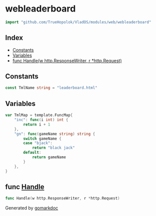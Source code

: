 <!-- Code generated by gomarkdoc. DO NOT EDIT -->

# webleaderboard

```go
import "github.com/TrueHopolok/VladOS/modules/web/webleaderboard"
```

## Index

- [Constants](<#constants>)
- [Variables](<#variables>)
- [func Handle\(w http.ResponseWriter, r \*http.Request\)](<#Handle>)


## Constants

<a name="TmlName"></a>

```go
const TmlName string = "leaderboard.html"
```

## Variables

<a name="TmlMap"></a>

```go
var TmlMap = template.FuncMap{
    "inc": func(i int) int {
        return i + 1
    },
    "gn": func(gameName string) string {
        switch gameName {
        case "bjack":
            return "black jack"
        default:
            return gameName
        }
    },
}
```

<a name="Handle"></a>
## func [Handle](<https://github.com/TrueHopolok/VladOS/blob/main/modules/web/webleaderboard/handler.go#L35>)

```go
func Handle(w http.ResponseWriter, r *http.Request)
```



Generated by [gomarkdoc](<https://github.com/princjef/gomarkdoc>)

